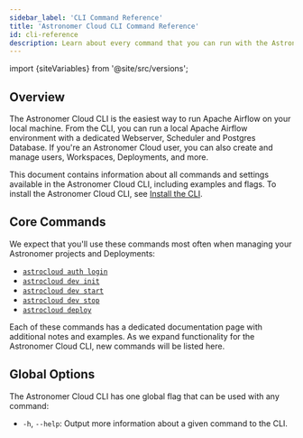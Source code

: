 ```yaml
---
sidebar_label: 'CLI Command Reference'
title: 'Astronomer Cloud CLI Command Reference'
id: cli-reference
description: Learn about every command that you can run with the Astronomer Cloud CLI.
---
```


import {siteVariables} from '@site/src/versions';

## Overview

The Astronomer Cloud CLI is the easiest way to run Apache Airflow on your local machine. From the CLI, you can run a local Apache Airflow environment with a dedicated Webserver, Scheduler and Postgres Database. If you're an Astronomer Cloud user, you can also create and manage users, Workspaces, Deployments, and more.

This document contains information about all commands and settings available in the Astronomer Cloud CLI, including examples and flags. To install the Astronomer Cloud CLI, see [Install the CLI](install-cli.md).

## Core Commands

We expect that you'll use these commands most often when managing your Astronomer projects and Deployments:

- [`astrocloud auth login`](cli-reference/astrocloud-auth-login.md)
- [`astrocloud dev init`](cli-reference/astrocloud-dev-init.md)
- [`astrocloud dev start`](cli-reference/astrocloud-dev-start.md)
- [`astrocloud dev stop`](cli-reference/astrocloud-dev-stop.md)
- [`astrocloud deploy`](cli-reference/astrocloud-deploy.md)

Each of these commands has a dedicated documentation page with additional notes and examples. As we expand functionality for the Astronomer Cloud CLI, new commands will be listed here.

## Global Options

The Astronomer Cloud CLI has one global flag that can be used with any command:

- `-h`, `--help`: Output more information about a given command to the CLI.
